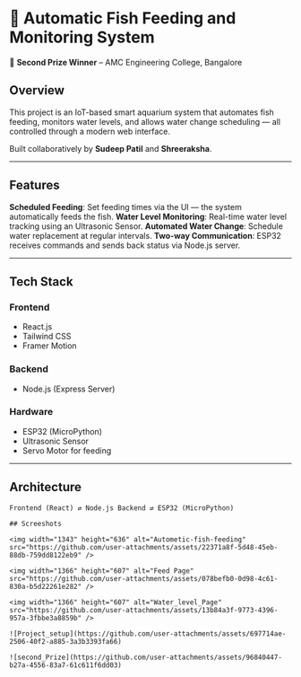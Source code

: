 # 🐠 Automatic Fish Feeding and Monitoring System

🚀 **Second Prize Winner** – AMC Engineering College, Bangalore

##  Overview
This project is an IoT-based smart aquarium system that automates fish feeding, monitors water levels, and allows water change scheduling — all controlled through a modern web interface.

Built collaboratively by **Sudeep Patil** and **Shreeraksha**.

---

## Features

**Scheduled Feeding**: Set feeding times via the UI — the system automatically feeds the fish.
**Water Level Monitoring**: Real-time water level tracking using an Ultrasonic Sensor.
**Automated Water Change**: Schedule water replacement at regular intervals.
**Two-way Communication**: ESP32 receives commands and sends back status via Node.js server.

---

## Tech Stack

### Frontend
- React.js
- Tailwind CSS
- Framer Motion

### Backend
- Node.js (Express Server)

### Hardware
- ESP32 (MicroPython)
- Ultrasonic Sensor
- Servo Motor for feeding

---

## Architecture

```plaintext
Frontend (React) ⇄ Node.js Backend ⇄ ESP32 (MicroPython)

## Screeshots

<img width="1343" height="636" alt="Autometic-fish-feeding" src="https://github.com/user-attachments/assets/22371a8f-5d48-45eb-88db-759dd8122eb9" />

<img width="1366" height="607" alt="Feed Page" src="https://github.com/user-attachments/assets/078befb0-0d98-4c61-830a-b5d22261e282" />

<img width="1366" height="607" alt="Water_level_Page" src="https://github.com/user-attachments/assets/13b84a3f-9773-4396-957a-3fbbe3a8859b" />

![Project_setup](https://github.com/user-attachments/assets/697714ae-2506-40f2-a885-3a3b3393fa66)

![second_Prize](https://github.com/user-attachments/assets/96840447-b27a-4556-83a7-61c611f6dd03)





